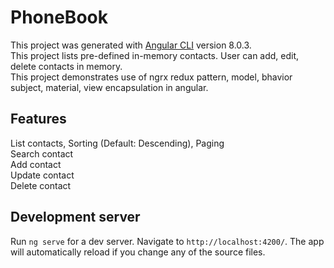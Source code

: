 # PhoneBook

This project was generated with [Angular CLI](https://github.com/angular/angular-cli) version 8.0.3. <br/>
This project lists pre-defined in-memory contacts. User can add, edit, delete contacts in memory. <br/>
This project demonstrates use of ngrx redux pattern, model, bhavior subject, material, view encapsulation in angular. <br/> 

## Features

List contacts, Sorting (Default: Descending), Paging <br/>
Search contact <br/>
Add contact <br/>
Update contact <br/>
Delete contact <br/>

## Development server

Run `ng serve` for a dev server. Navigate to `http://localhost:4200/`. The app will automatically reload if you change any of the source files.
